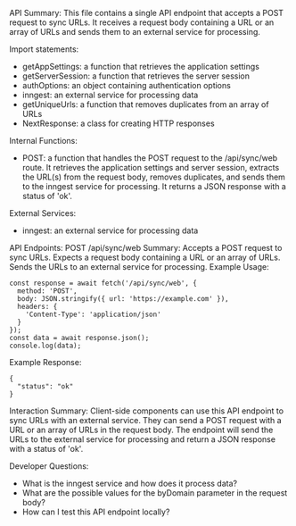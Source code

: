 API Summary:
This file contains a single API endpoint that accepts a POST request to sync URLs. It receives a request body containing a URL or an array of URLs and sends them to an external service for processing.

Import statements:
- getAppSettings: a function that retrieves the application settings
- getServerSession: a function that retrieves the server session
- authOptions: an object containing authentication options
- inngest: an external service for processing data
- getUniqueUrls: a function that removes duplicates from an array of URLs
- NextResponse: a class for creating HTTP responses

Internal Functions:
- POST: a function that handles the POST request to the /api/sync/web route. It retrieves the application settings and server session, extracts the URL(s) from the request body, removes duplicates, and sends them to the inngest service for processing. It returns a JSON response with a status of 'ok'.

External Services:
- inngest: an external service for processing data

API Endpoints:
POST /api/sync/web
Summary: Accepts a POST request to sync URLs. Expects a request body containing a URL or an array of URLs. Sends the URLs to an external service for processing.
Example Usage:
```
const response = await fetch('/api/sync/web', {
  method: 'POST',
  body: JSON.stringify({ url: 'https://example.com' }),
  headers: {
    'Content-Type': 'application/json'
  }
});
const data = await response.json();
console.log(data);
```
Example Response:
```
{
  "status": "ok"
}
```
Interaction Summary:
Client-side components can use this API endpoint to sync URLs with an external service. They can send a POST request with a URL or an array of URLs in the request body. The endpoint will send the URLs to the external service for processing and return a JSON response with a status of 'ok'.

Developer Questions:
- What is the inngest service and how does it process data?
- What are the possible values for the byDomain parameter in the request body?
- How can I test this API endpoint locally?